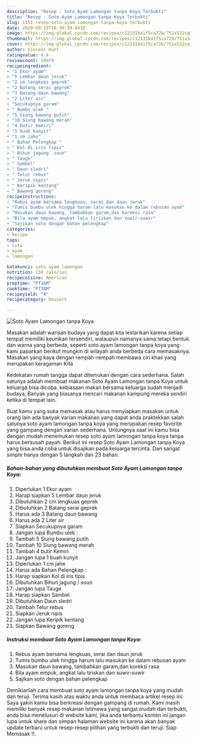 ```yaml
---
description: "Resep : Soto Ayam Lamongan tanpa Koya Terbukti"
title: "Resep : Soto Ayam Lamongan tanpa Koya Terbukti"
slug: 1151-resep-soto-ayam-lamongan-tanpa-koya-terbukti
date: 2020-09-18T16:39:39.843Z
image: https://img-global.cpcdn.com/recipes/c12131ba1f5ca72b/751x532cq70/soto-ayam-lamongan-tanpa-koya-foto-resep-utama.jpg
thumbnail: https://img-global.cpcdn.com/recipes/c12131ba1f5ca72b/751x532cq70/soto-ayam-lamongan-tanpa-koya-foto-resep-utama.jpg
cover: https://img-global.cpcdn.com/recipes/c12131ba1f5ca72b/751x532cq70/soto-ayam-lamongan-tanpa-koya-foto-resep-utama.jpg
author: Vincent Hunt
ratingvalue: 4.4
reviewcount: 19979
recipeingredient:
- "1 Ekor ayam"
- "5 Lembar daun jeruk"
- "2 cm lengkuas geprek"
- "2 Batang serai geprek"
- "3 Batang daun bawang"
- "2 Liter air"
- "Secukupnya garam"
- " Bumbu ulek "
- "5 Siung bawang putih"
- "10 Siung bawang merah"
- "4 butir Kemiri"
- "1 buah kunyit"
- "1 cm jahe"
- " Bahan Pelengkap "
- " Kol di iris tipis"
- " Bihun jagung  soun"
- " Tauge"
- " Sambel"
- " Daun sledri"
- " Telur rebus"
- " Jeruk nipis"
- " Keripik kentang"
- " Bawang goreng"
recipeinstructions:
- "Rebus ayam bersama lengkuas, serai dan daun jeruk"
- "Tumis bumbu ulek hingga harum lalu masukan ke dalam rebusan ayam"
- "Masukan daun bawang, tambahkan garam,dan koreksi rasa"
- "Bila ayam empuk, angkat lalu tiriskan dan suwir-suwir"
- "Sajikan soto dengan bahan pelengkap"
categories:
- Recipe
tags:
- soto
- ayam
- lamongan

katakunci: soto ayam lamongan 
nutrition: 234 calories
recipecuisine: American
preptime: "PT16M"
cooktime: "PT38M"
recipeyield: "4"
recipecategory: Dessert

---
```



![Soto Ayam Lamongan tanpa Koya](https://img-global.cpcdn.com/recipes/c12131ba1f5ca72b/751x532cq70/soto-ayam-lamongan-tanpa-koya-foto-resep-utama.jpg)

Masakan adalah warisan budaya yang dapat kita lestarikan karena setiap tempat memiliki keunikan tersendiri, walaupun namanya sama tetapi bentuk dan warna yang berbeda, seperti soto ayam lamongan tanpa koya yang kami paparkan berikut mungkin di wilayah anda berbeda cara memasaknya. Masakan yang kaya dengan rempah-rempah membawa ciri khas yang merupakan keragaman Kita

Kedekatan rumah tangga dapat ditemukan dengan cara sederhana. Salah satunya adalah membuat makanan Soto Ayam Lamongan tanpa Koya untuk keluarga bisa dicoba. kebiasaan makan bersama keluarga sudah menjadi budaya, Banyak yang biasanya mencari makanan kampung mereka sendiri ketika di tempat lain.



Buat kamu yang suka memasak atau harus menyiapkan masakan untuk orang lain ada banyak varian makanan yang dapat anda praktekkan salah satunya soto ayam lamongan tanpa koya yang merupakan resep favorite yang gampang dengan varian sederhana. Untungnya saat ini kamu bisa dengan mudah menemukan resep soto ayam lamongan tanpa koya tanpa harus bersusah payah.
Berikut ini resep Soto Ayam Lamongan tanpa Koya yang bisa anda coba untuk disajikan pada keluarga tercinta. Dan sangat simple hanya dengan 5 langkah dan 23 bahan.


<!--inarticleads1-->

##### Bahan-bahan yang dibutuhkan membuat Soto Ayam Lamongan tanpa Koya:

1. Diperlukan 1 Ekor ayam
1. Harap siapkan 5 Lembar daun jeruk
1. Dibutuhkan 2 cm lengkuas geprek
1. Dibutuhkan 2 Batang serai geprek
1. Harus ada 3 Batang daun bawang
1. Harus ada 2 Liter air
1. Siapkan Secukupnya garam
1. Jangan lupa  Bumbu ulek :
1. Tambah 5 Siung bawang putih
1. Tambah 10 Siung bawang merah
1. Tambah 4 butir Kemiri
1. Jangan lupa 1 buah kunyit
1. Diperlukan 1 cm jahe
1. Harus ada  Bahan Pelengkap :
1. Harap siapkan  Kol di iris tipis
1. Dibutuhkan  Bihun jagung / soun
1. Jangan lupa  Tauge
1. Harap siapkan  Sambel
1. Dibutuhkan  Daun sledri
1. Tambah  Telur rebus
1. Siapkan  Jeruk nipis
1. Jangan lupa  Keripik kentang
1. Siapkan  Bawang goreng




<!--inarticleads2-->

##### Instruksi membuat  Soto Ayam Lamongan tanpa Koya:

1. Rebus ayam bersama lengkuas, serai dan daun jeruk
1. Tumis bumbu ulek hingga harum lalu masukan ke dalam rebusan ayam
1. Masukan daun bawang, tambahkan garam,dan koreksi rasa
1. Bila ayam empuk, angkat lalu tiriskan dan suwir-suwir
1. Sajikan soto dengan bahan pelengkap




Demikianlah cara membuat soto ayam lamongan tanpa koya yang mudah dan teruji. Terima kasih atas waktu anda untuk membaca artikel resep ini. Saya yakin kamu bisa berkreasi dengan gampang di rumah. Kami masih memiliki banyak resep makanan istimewa yang sangat mudah dan terbukti, anda bisa menelusuri di website kami, jika anda terbantu konten ini jangan lupa untuk share dan simpan halaman website ini karena akan banyak update terbaru untuk resep-resep pilihan yang terbukti dan teruji. Siap Memasak !!. 
